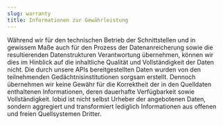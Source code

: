 ```yaml
---
slug: warranty
title: Informationen zur Gewährleistung
---
```


Während wir für den technischen Betrieb der Schnittstellen und in gewissem Maße auch für den Prozess der Datenanreicherung sowie die resultierenden Datenstrukturen Verantwortung übernehmen, können wir dies im Hinblick auf die inhaltliche Qualität und Vollständigkeit der Daten nicht. Die durch unsere APIs bereitgestellten Daten wurden von den teilnehmenden Gedächtnisinstitutionen sorgsam erstellt. Dennoch übernehmen wir keine Gewähr für die Korrektheit der in den Quelldaten enthaltenen Informationen, deren dauerhafte Verfügbarkeit sowie Vollständigkeit. lobid ist nicht selbst Urheber der angebotenen Daten, sondern aggregiert und transformiert lediglich Informationen aus offenen und freien Quellsystemen Dritter.
